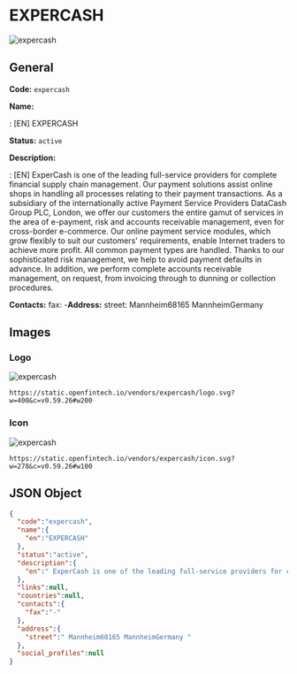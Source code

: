 
# EXPERCASH 
![expercash](https://static.openfintech.io/vendors/expercash/logo.svg?w=400&c=v0.59.26#w200)  

## General 
 
**Code:** `expercash` 
 
**Name:** 
 
:	[EN] EXPERCASH 
 
**Status:** `active` 
 
**Description:** 
 
: [EN]  ExperCash is one of the leading full-service providers for complete financial supply chain management. Our payment solutions assist online shops in handling all processes relating to their payment transactions. As a subsidiary of the internationally active Payment Service Providers DataCash Group PLC, London, we offer our customers the entire gamut of services in the area of e-payment, risk and accounts receivable management, even for cross-border e-commerce. Our online payment service modules, which grow flexibly to suit our customers' requirements, enable Internet traders to achieve more profit. All common payment types are handled. Thanks to our sophisticated risk management, we help to avoid payment defaults in advance. In addition, we perform complete accounts receivable management, on request, from invoicing through to dunning or collection procedures.    
 
**Contacts:** 
fax: -**Address:** 
street:  Mannheim68165 MannheimGermany  

## Images 

### Logo 
 
![expercash](https://static.openfintech.io/vendors/expercash/logo.svg?w=400&c=v0.59.26#w200)  

```
https://static.openfintech.io/vendors/expercash/logo.svg?w=400&c=v0.59.26#w200
```  

### Icon 
 
![expercash](https://static.openfintech.io/vendors/expercash/icon.svg?w=278&c=v0.59.26#w100)  

```
https://static.openfintech.io/vendors/expercash/icon.svg?w=278&c=v0.59.26#w100
```  

## JSON Object 

```json
{
  "code":"expercash",
  "name":{
    "en":"EXPERCASH"
  },
  "status":"active",
  "description":{
    "en":" ExperCash is one of the leading full-service providers for complete financial supply chain management. Our payment solutions assist online shops in handling all processes relating to their payment transactions. As a subsidiary of the internationally active Payment Service Providers DataCash Group PLC, London, we offer our customers the entire gamut of services in the area of e-payment, risk and accounts receivable management, even for cross-border e-commerce. Our online payment service modules, which grow flexibly to suit our customers' requirements, enable Internet traders to achieve more profit. All common payment types are handled. Thanks to our sophisticated risk management, we help to avoid payment defaults in advance. In addition, we perform complete accounts receivable management, on request, from invoicing through to dunning or collection procedures. \u00a0 "
  },
  "links":null,
  "countries":null,
  "contacts":{
    "fax":"-"
  },
  "address":{
    "street":" Mannheim68165 MannheimGermany "
  },
  "social_profiles":null
}
```  
